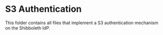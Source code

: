 S3 Authentication
=================

This folder contains all files that implement a S3 authentication mechanism on the 
Shibboleth IdP.
